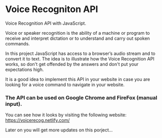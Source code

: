 # Voice Recogniton API


Voice Recognition API with JavaScript.

Voice or speaker recognition is the ability of a machine or program to receive and interpret dictation or to understand and carry out spoken commands.

In this project JavaScript has access to a  browser’s audio stream and to convert it to text. The idea is to illustrate how the Voice Recognition API works, so don't get offended by the answers and don't put your expectations high.

It is a good idea to implement this API in your website in case you are looking for a voice command to navigate in your website.

### The API can be used on Google Chrome and FireFox (manual input).
You can see how it looks by visiting the following website:
https://voicerecog.netlify.com/

Later on you will get more updates on this porject...
